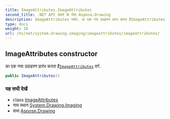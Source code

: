 ```yaml
---
title: ImageAttributes.ImageAttributes
second_title: .NET API संदर्भ के लिए Aspose.Drawing
description: ImageAttributes नर्मत. क एक नय उदहरण प्ररंभ करत हैImageAttributes वर्ग.
type: docs
weight: 10
url: /hi/net/system.drawing.imaging/imageattributes/imageattributes/
---
```

## ImageAttributes constructor

का एक नया उदाहरण प्रारंभ करता है[`ImageAttributes`](../) वर्ग.

```csharp
public ImageAttributes()
```

### यह सभी देखें

* class [ImageAttributes](../)
* नाम स्थान [System.Drawing.Imaging](../../imageattributes/)
* सभा [Aspose.Drawing](../../../)


